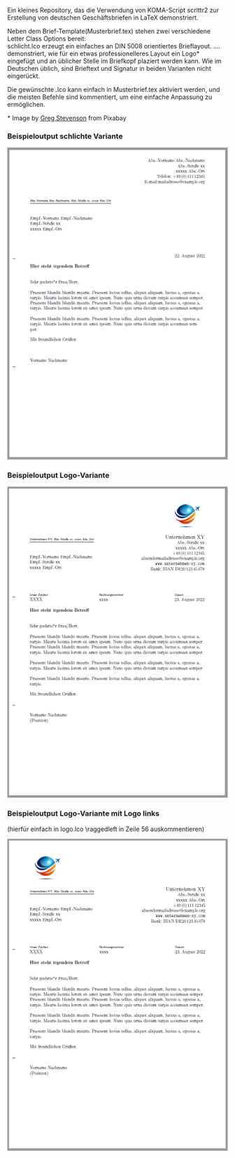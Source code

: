 Ein kleines Repository, das die Verwendung von KOMA-Script scrlttr2 zur Erstellung von deutschen Geschäftsbriefen in LaTeX demonstriert.

Neben dem Brief-Template(Musterbrief.tex) stehen zwei verschiedene Letter Class Options bereit:  
schlicht.lco erzeugt ein einfaches an DIN 5008 orientiertes Brieflayout. 
.... demonstriert, wie für ein etwas professionelleres Layout ein Logo\* eingefügt und an üblicher Stelle im Briefkopf plaziert werden kann.
Wie im Deutschen üblich, sind Brieftext und Signatur in beiden Varianten nicht eingerückt.

Die gewünschte .lco kann einfach in Musterbrief.tex aktiviert werden, und die meisten Befehle sind kommentiert, um eine einfache Anpassung zu ermöglichen.

\* Image by [Greg Stevenson](https://pixabay.com/users/photos_greg-21117672/) from Pixabay

### Beispieloutput schlichte Variante

![A test image](Output/schlicht2.png)

### Beispieloutput Logo-Variante

![A test image](Output/logo2.png)

### Beispieloutput Logo-Variante mit Logo links

(hierfür einfach in logo.lco \raggedleft in Zeile 56 auskommentieren)

![A test image](Output/logo_links.png)